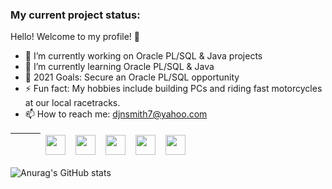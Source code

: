 ### My current project status:

Hello! Welcome to my profile! 🤝

- 🔭 I’m currently working on Oracle PL/SQL & Java projects
- 🌱 I’m currently learning Oracle PL/SQL & Java
- 🥅 2021 Goals: Secure an Oracle PL/SQL opportunity 
- ⚡ Fun fact: My hobbies include building PCs and riding fast motorcycles at our local racetracks.
- 📫 How to reach me: djnsmith7@yahoo.com

<table class="table table-borderless">
      <thead>
            <tr>
                <th scope="col>Languages and Tools</th>
            </tr>
      </thead>
      <tbody>
            <tr>
                <td><img height="32" width="32" src="https://cdn.jsdelivr.net/npm/simple-icons@v4/icons/oracle.svg"</td>
                <td><img height="32" width="32" src="https://cdn.jsdelivr.net/npm/simple-icons@v4/icons/java.svg"</td>
                <td><img height="32" width="32" src="https://cdn.jsdelivr.net/npm/simple-icons@v4/icons/eclipseide.svg"</td>
                <td><img height="32" width="32" src="https://cdn.jsdelivr.net/npm/simple-icons@v4/icons/visualstudiocode.svg"</td>
                <td><img height="32" width="32" src="https://cdn.jsdelivr.net/npm/simple-icons@v4/icons/microsoftoffice.svg"</td>
                <td><img height="32" width="32" src="https://cdn.jsdelivr.net/npm/simple-icons@v4/icons/googlesheets.svg"</td>
            </tr>
      </tbody>
</table>
  
![Anurag's GitHub stats](https://github-readme-stats.vercel.app/api?username=djnsmith7&theme=tokyonight&show_icons=true)
